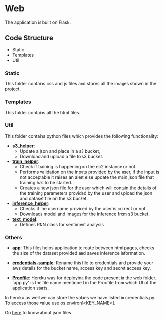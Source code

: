 # Web

The application is built on Flask.

## Code Structure

- Static
- Templates
- Util

### Static

This folder contains css and js files and stores all the images shown in the project.

### Templates

This folder contains all the html files.

### Util

This folder contains python files which provides the following functionality:

- **[s3_helper](util/s3_helper.py)**:
  - Update a json and place in a s3 bucket,
  - Download and upload a file to s3 bucket.
- **[train_helper](util/train_helper.py)**:
  - Check if training is happening on the ec2 instance or not.
  - Performs validation on the inputs provided by the user, if the input is not acceptable it raises an alert else update the main json file that training has to be started.
  - Creates a new json file for the user which will contain the details of the training parameters provided by the user and upload the json and dataset file on the s3 bucket.
- **[inference_helper](util/inference_helper.py)**:
  - Checks if the username provided by the user is correct or not
  - Downloads model and images for the inference from s3 bucket.
- **[text_model](util/text_model.py)**:
  - Defines RNN class for sentiment analysis

### Others

- **[app](app.py)**: This files helps application to route between html pages, checks the size of the dataset provided and saves inference information.

- **[credentials-sample](credentials-sample.py)**: Rename this file to credentials and provide your aws details for the bucket name, access key and secret access key.

- **[Procfile](Procfile)**: Heroku was for deploying the code present in the web folder. 'app.py' is the file name mentioned in the Procfile from which UI of the application starts.

In heroku as well we can store the values we have listed in credentials.py. To access those value use os.environ[<KEY_NAME>].

Go [here](../../data_json/README.md) to know about json files.
